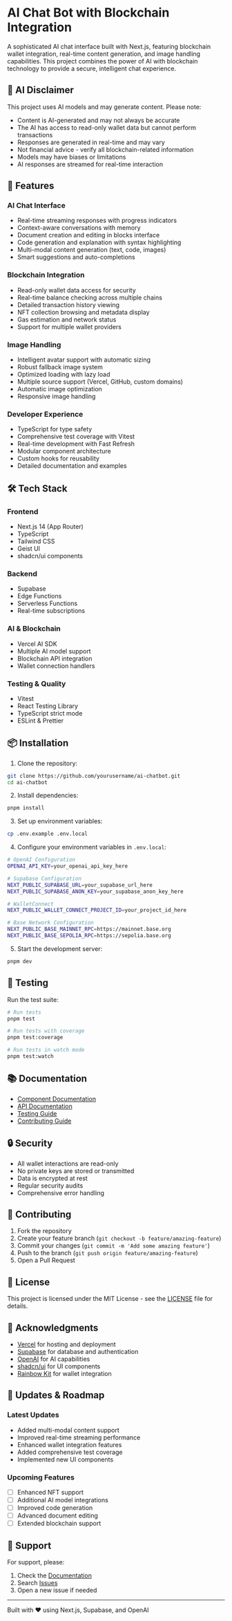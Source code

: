 # AI Chat Bot with Blockchain Integration

A sophisticated AI chat interface built with Next.js, featuring blockchain wallet integration, real-time content generation, and image handling capabilities. This project combines the power of AI with blockchain technology to provide a secure, intelligent chat experience.

## 🚨 AI Disclaimer

This project uses AI models and may generate content. Please note:

- Content is AI-generated and may not always be accurate
- The AI has access to read-only wallet data but cannot perform transactions
- Responses are generated in real-time and may vary
- Not financial advice - verify all blockchain-related information
- Models may have biases or limitations
- AI responses are streamed for real-time interaction

## 🌟 Features

### AI Chat Interface

- Real-time streaming responses with progress indicators
- Context-aware conversations with memory
- Document creation and editing in blocks interface
- Code generation and explanation with syntax highlighting
- Multi-modal content generation (text, code, images)
- Smart suggestions and auto-completions

### Blockchain Integration

- Read-only wallet data access for security
- Real-time balance checking across multiple chains
- Detailed transaction history viewing
- NFT collection browsing and metadata display
- Gas estimation and network status
- Support for multiple wallet providers

### Image Handling

- Intelligent avatar support with automatic sizing
- Robust fallback image system
- Optimized loading with lazy load
- Multiple source support (Vercel, GitHub, custom domains)
- Automatic image optimization
- Responsive image handling

### Developer Experience

- TypeScript for type safety
- Comprehensive test coverage with Vitest
- Real-time development with Fast Refresh
- Modular component architecture
- Custom hooks for reusability
- Detailed documentation and examples

## 🛠 Tech Stack

### Frontend

- Next.js 14 (App Router)
- TypeScript
- Tailwind CSS
- Geist UI
- shadcn/ui components

### Backend

- Supabase
- Edge Functions
- Serverless Functions
- Real-time subscriptions

### AI & Blockchain

- Vercel AI SDK
- Multiple AI model support
- Blockchain API integration
- Wallet connection handlers

### Testing & Quality

- Vitest
- React Testing Library
- TypeScript strict mode
- ESLint & Prettier

## 📦 Installation

1. Clone the repository:

```bash
git clone https://github.com/yourusername/ai-chatbot.git
cd ai-chatbot
```

2. Install dependencies:

```bash
pnpm install
```

3. Set up environment variables:

```bash
cp .env.example .env.local
```

4. Configure your environment variables in `.env.local`:

```bash
# OpenAI Configuration
OPENAI_API_KEY=your_openai_api_key_here

# Supabase Configuration
NEXT_PUBLIC_SUPABASE_URL=your_supabase_url_here
NEXT_PUBLIC_SUPABASE_ANON_KEY=your_supabase_anon_key_here

# WalletConnect
NEXT_PUBLIC_WALLET_CONNECT_PROJECT_ID=your_project_id_here

# Base Network Configuration
NEXT_PUBLIC_BASE_MAINNET_RPC=https://mainnet.base.org
NEXT_PUBLIC_BASE_SEPOLIA_RPC=https://sepolia.base.org
```

5. Start the development server:

```bash
pnpm dev
```

## 🧪 Testing

Run the test suite:

```bash
# Run tests
pnpm test

# Run tests with coverage
pnpm test:coverage

# Run tests in watch mode
pnpm test:watch
```

## 📚 Documentation

- [Component Documentation](./docs/COMPONENTS.md)
- [API Documentation](./docs/API.md)
- [Testing Guide](./docs/TESTING.md)
- [Contributing Guide](./CONTRIBUTING.md)

## 🔒 Security

- All wallet interactions are read-only
- No private keys are stored or transmitted
- Data is encrypted at rest
- Regular security audits
- Comprehensive error handling

## 🤝 Contributing

1. Fork the repository
2. Create your feature branch (`git checkout -b feature/amazing-feature`)
3. Commit your changes (`git commit -m 'Add some amazing feature'`)
4. Push to the branch (`git push origin feature/amazing-feature`)
5. Open a Pull Request

## 📄 License

This project is licensed under the MIT License - see the [LICENSE](LICENSE) file for details.

## 🙏 Acknowledgments

- [Vercel](https://vercel.com) for hosting and deployment
- [Supabase](https://supabase.com) for database and authentication
- [OpenAI](https://openai.com) for AI capabilities
- [shadcn/ui](https://ui.shadcn.com) for UI components
- [Rainbow Kit](https://www.rainbowkit.com/) for wallet integration

## 🔄 Updates & Roadmap

### Latest Updates

- Added multi-modal content support
- Improved real-time streaming performance
- Enhanced wallet integration features
- Added comprehensive test coverage
- Implemented new UI components

### Upcoming Features

- [ ] Enhanced NFT support
- [ ] Additional AI model integrations
- [ ] Improved code generation
- [ ] Advanced document editing
- [ ] Extended blockchain support

## 💬 Support

For support, please:
1. Check the [Documentation](./docs)
2. Search [Issues](https://github.com/yourusername/ai-chatbot/issues)
3. Open a new issue if needed

---

Built with ❤️ using Next.js, Supabase, and OpenAI